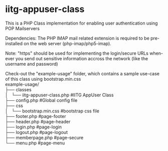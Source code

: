 # iitg-appuser-class
This is a PHP Class implementation for enabling user authentication using POP Mailservers

Dependencies:
The PHP IMAP mail related extension is required to be pre-installed on the web server (php-imap/php5-imap).

Note:
"https" should be used for implementing the login/secure URLs when-ever you send out sensitive information accross the network (like the username and password)

Check-out the "example-usage" folder, which contains a sample use-case of this class using bootstrap.min.css<br />
example-usage/<br />
├── classes<br />
│   └── iitg-appuser-class.php #IITG AppUser Class<br />
├── config.php #Global config file<br />
├── css<br />
│   └── bootstrap.min.css #bootstrap css file<br />
├── footer.php #page-footer<br />
├── header.php #page-header<br />
├── login.php #page-login<br />
├── logout.php #page-logout<br />
├── memberpage.php #page-secure<br />
└── menu.php #page-menu<br />
